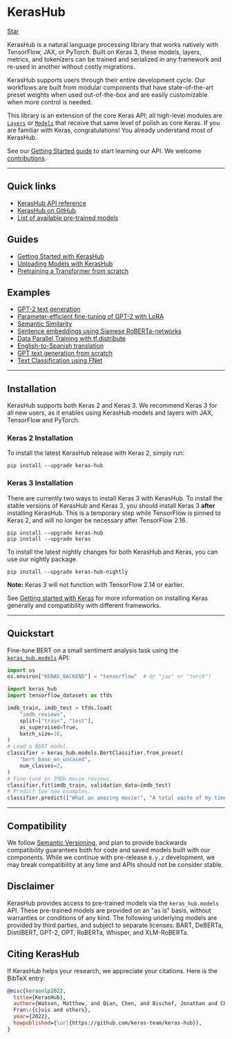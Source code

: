 # KerasHub

<a class="github-button" href="https://github.com/keras-team/keras-hub" data-size="large" data-show-count="true" aria-label="Star keras-team/keras-hub on GitHub">Star</a>

KerasHub is a natural language processing library that works natively
with TensorFlow, JAX, or PyTorch. Built on Keras 3, these models, layers,
metrics, and tokenizers can be trained and serialized in any framework and
re-used in another without costly migrations.

KerasHub supports users through their entire development cycle. Our workflows
are built from modular components that have state-of-the-art preset weights when
used out-of-the-box and are easily customizable when more control is needed.

This library is an extension of the core Keras API; all high-level modules are
[`Layers`](/api/layers/) or
[`Models`](/api/models/) that receive that same level of polish
as core Keras. If you are familiar with Keras, congratulations! You already
understand most of KerasHub.

See our [Getting Started guide](/guides/keras_hub/getting_started)
to start learning our API. We welcome
[contributions](https://github.com/keras-team/keras-hub/blob/master/CONTRIBUTING.md).

---
## Quick links

* [KerasHub API reference](/api/keras_hub/)
* [KerasHub on GitHub](https://github.com/keras-team/keras-hub)
* [List of available pre-trained models](/api/keras_hub/models/)

## Guides

* [Getting Started with KerasHub](/guides/keras_hub/getting_started/)
* [Uploading Models with KerasHub](/guides/keras_hub/upload/)
* [Pretraining a Transformer from scratch](/guides/keras_hub/transformer_pretraining/)

## Examples

* [GPT-2 text generation](/examples/generative/gpt2_text_generation_with_kerasnlp/)
* [Parameter-efficient fine-tuning of GPT-2 with LoRA](/examples/nlp/parameter_efficient_finetuning_of_gpt2_with_lora/)
* [Semantic Similarity](/examples/nlp/semantic_similarity_with_keras_hub/)
* [Sentence embeddings using Siamese RoBERTa-networks](/examples/nlp/sentence_embeddings_with_sbert/)
* [Data Parallel Training with tf.distribute](/examples/nlp/data_parallel_training_with_keras_hub/)
* [English-to-Spanish translation](/examples/nlp/neural_machine_translation_with_keras_hub/)
* [GPT text generation from scratch](/examples/generative/text_generation_gpt/)
* [Text Classification using FNet](/examples/nlp/fnet_classification_with_keras_hub/)

---
## Installation

KerasHub supports both Keras 2 and Keras 3. We recommend Keras 3 for all new
users, as it enables using KerasHub models and layers with JAX, TensorFlow and
PyTorch.

### Keras 2 Installation

To install the latest KerasHub release with Keras 2, simply run:

```
pip install --upgrade keras-hub
```

### Keras 3 Installation

There are currently two ways to install Keras 3 with KerasHub. To install the
stable versions of KerasHub and Keras 3, you should install Keras 3 **after**
installing KerasHub. This is a temporary step while TensorFlow is pinned to
Keras 2, and will no longer be necessary after TensorFlow 2.16.

```
pip install --upgrade keras-hub
pip install --upgrade keras
```

To install the latest nightly changes for both KerasHub and Keras, you can use
our nightly package.

```
pip install --upgrade keras-hub-nightly
```

**Note:** Keras 3 will not function with TensorFlow 2.14 or earlier.

See [Getting started with Keras](/getting_started/) for more information on
installing Keras generally and compatibility with different frameworks.

---
## Quickstart

Fine-tune BERT on a small sentiment analysis task using the
[`keras_hub.models`](/api/keras_hub/models/) API:

```python
import os
os.environ["KERAS_BACKEND"] = "tensorflow"  # Or "jax" or "torch"!

import keras_hub
import tensorflow_datasets as tfds

imdb_train, imdb_test = tfds.load(
    "imdb_reviews",
    split=["train", "test"],
    as_supervised=True,
    batch_size=16,
)
# Load a BERT model.
classifier = keras_hub.models.BertClassifier.from_preset(
    "bert_base_en_uncased", 
    num_classes=2,
)
# Fine-tune on IMDb movie reviews.
classifier.fit(imdb_train, validation_data=imdb_test)
# Predict two new examples.
classifier.predict(["What an amazing movie!", "A total waste of my time."])
```

---
## Compatibility

We follow [Semantic Versioning](https://semver.org/), and plan to
provide backwards compatibility guarantees both for code and saved models built
with our components. While we continue with pre-release `0.y.z` development, we
may break compatibility at any time and APIs should not be consider stable.

## Disclaimer

KerasHub provides access to pre-trained models via the `keras_hub.models` API.
These pre-trained models are provided on an "as is" basis, without warranties
or conditions of any kind. The following underlying models are provided by third
parties, and subject to separate licenses:
BART, DeBERTa, DistilBERT, GPT-2, OPT, RoBERTa, Whisper, and XLM-RoBERTa.

## Citing KerasHub

If KerasHub helps your research, we appreciate your citations.
Here is the BibTeX entry:

```bibtex
@misc{kerasnlp2022,
  title={KerasHub},
  author={Watson, Matthew, and Qian, Chen, and Bischof, Jonathan and Chollet, 
  Fran\c{c}ois and others},
  year={2022},
  howpublished={\url{https://github.com/keras-team/keras-hub}},
}
```
